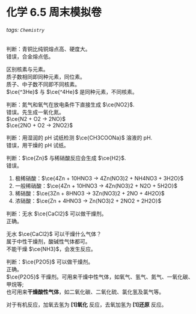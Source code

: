 # 化学 6.5 周末模拟卷

###### tags: `Chemistry`

判断：青铜比纯铜熔点高、硬度大。  
错误，合金熔点低。

区别核素与元素。  
质子数相同即同种元素，同位素。  
质子、中子数不同即不同核素。  
$\ce{^3He}$ 与 $\ce{^4He}$ 是同种元素，不同核素。

判断：氮气和氧气在放电条件下直接生成 $\ce{NO2}$.  
错误。先生成一氧化氮。  
$\ce{N2 + O2 -> 2NO}$  
$\ce{2NO + O2 -> 2NO2}$

判断：用湿润的 pH 试纸检测 $\ce{CH3COONa}$ 溶液的 pH.  
错误，用干燥的 pH 试纸。

判断：$\ce{Zn}$ 与稀硝酸反应会生成 $\ce{H2}$.  
错误。  
1. 极稀硝酸：$\ce{4Zn + 10HNO3 -> 4Zn(NO3)2 + NH4NO3 + 3H2O}$
2. 一般稀硝酸：$\ce{4Zn + 10HNO3 -> 4Zn(NO3)2 + N2O + 5H2O}$
3. 稀硝酸：$\ce{3Zn + 8HNO3 -> 3Zn(NO3)2 + 2NO + 4H2O}$
4. 浓硝酸：$\ce{Zn + 4HNO3 -> Zn(NO3)2 + 2NO2 + 2H2O}$

判断：无水 $\ce{CaCl2}$ 可以做干燥剂。  
正确。

无水 $\ce{CaCl2}$ 可以干燥什么气体？  
属于中性干燥剂，酸碱性气体都可。  
不能干燥 $\ce{NH3}$，会发生反应。

判断：$\ce{P2O5}$ 可以做干燥剂。  
正确。  
$\ce{P2O5}$ 干燥剂。可用来干燥中性气体，如氧气、氢气、氮气、一氧化碳、甲烷等;  
也可用来**干燥酸性气体**，如二氧化碳、二氧化硫、氯化氢及氯气等。

对于有机反应，加氧去氢为 **[1]氧化** 反应，去氧加氢为 **[1]还原** 反应。
